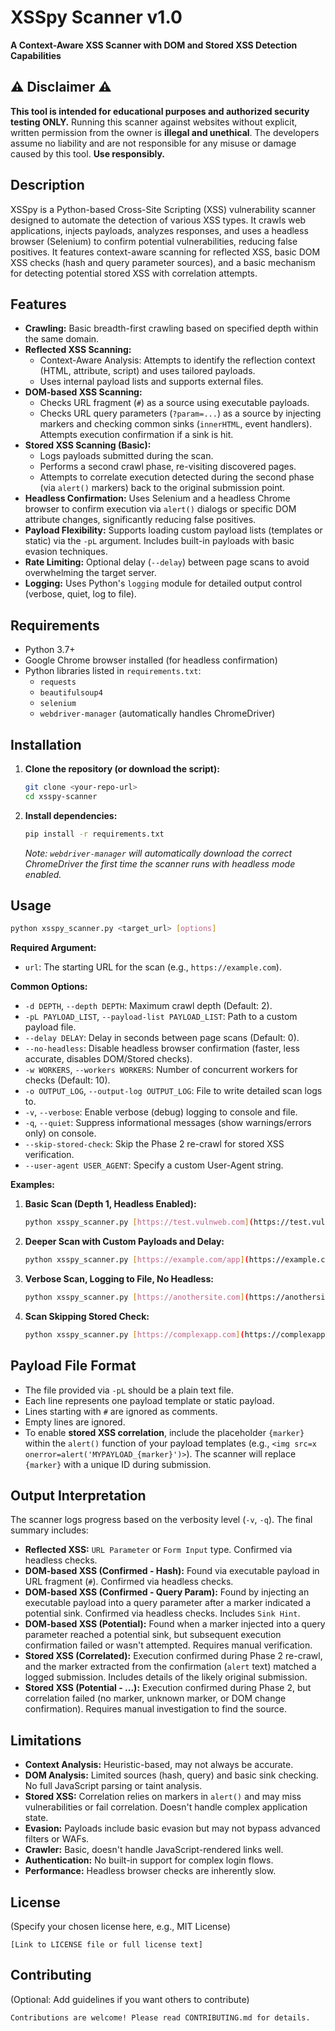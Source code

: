 # XSSpy Scanner v1.0

**A Context-Aware XSS Scanner with DOM and Stored XSS Detection Capabilities**

## ⚠️ Disclaimer ⚠️

**This tool is intended for educational purposes and authorized security testing ONLY.** Running this scanner against websites without explicit, written permission from the owner is **illegal and unethical**. The developers assume no liability and are not responsible for any misuse or damage caused by this tool. **Use responsibly.**

## Description

XSSpy is a Python-based Cross-Site Scripting (XSS) vulnerability scanner designed to automate the detection of various XSS types. It crawls web applications, injects payloads, analyzes responses, and uses a headless browser (Selenium) to confirm potential vulnerabilities, reducing false positives. It features context-aware scanning for reflected XSS, basic DOM XSS checks (hash and query parameter sources), and a basic mechanism for detecting potential stored XSS with correlation attempts.

## Features

* **Crawling:** Basic breadth-first crawling based on specified depth within the same domain.
* **Reflected XSS Scanning:**
    * Context-Aware Analysis: Attempts to identify the reflection context (HTML, attribute, script) and uses tailored payloads.
    * Uses internal payload lists and supports external files.
* **DOM-based XSS Scanning:**
    * Checks URL fragment (`#`) as a source using executable payloads.
    * Checks URL query parameters (`?param=...`) as a source by injecting markers and checking common sinks (`innerHTML`, event handlers). Attempts execution confirmation if a sink is hit.
* **Stored XSS Scanning (Basic):**
    * Logs payloads submitted during the scan.
    * Performs a second crawl phase, re-visiting discovered pages.
    * Attempts to correlate execution detected during the second phase (via `alert()` markers) back to the original submission point.
* **Headless Confirmation:** Uses Selenium and a headless Chrome browser to confirm execution via `alert()` dialogs or specific DOM attribute changes, significantly reducing false positives.
* **Payload Flexibility:** Supports loading custom payload lists (templates or static) via the `-pL` argument. Includes built-in payloads with basic evasion techniques.
* **Rate Limiting:** Optional delay (`--delay`) between page scans to avoid overwhelming the target server.
* **Logging:** Uses Python's `logging` module for detailed output control (verbose, quiet, log to file).

## Requirements

* Python 3.7+
* Google Chrome browser installed (for headless confirmation)
* Python libraries listed in `requirements.txt`:
    * `requests`
    * `beautifulsoup4`
    * `selenium`
    * `webdriver-manager` (automatically handles ChromeDriver)

## Installation

1.  **Clone the repository (or download the script):**
    ```bash
    git clone <your-repo-url>
    cd xsspy-scanner
    ```
2.  **Install dependencies:**
    ```bash
    pip install -r requirements.txt
    ```
    *Note: `webdriver-manager` will automatically download the correct ChromeDriver the first time the scanner runs with headless mode enabled.*

## Usage

```bash
python xsspy_scanner.py <target_url> [options]
```

**Required Argument:**

* `url`: The starting URL for the scan (e.g., `https://example.com`).

**Common Options:**

* `-d DEPTH`, `--depth DEPTH`: Maximum crawl depth (Default: 2).
* `-pL PAYLOAD_LIST`, `--payload-list PAYLOAD_LIST`: Path to a custom payload file.
* `--delay DELAY`: Delay in seconds between page scans (Default: 0).
* `--no-headless`: Disable headless browser confirmation (faster, less accurate, disables DOM/Stored checks).
* `-w WORKERS`, `--workers WORKERS`: Number of concurrent workers for checks (Default: 10).
* `-o OUTPUT_LOG`, `--output-log OUTPUT_LOG`: File to write detailed scan logs to.
* `-v`, `--verbose`: Enable verbose (debug) logging to console and file.
* `-q`, `--quiet`: Suppress informational messages (show warnings/errors only) on console.
* `--skip-stored-check`: Skip the Phase 2 re-crawl for stored XSS verification.
* `--user-agent USER_AGENT`: Specify a custom User-Agent string.

**Examples:**

1.  **Basic Scan (Depth 1, Headless Enabled):**
    ```bash
    python xsspy_scanner.py [https://test.vulnweb.com](https://test.vulnweb.com) --depth 1
    ```

2.  **Deeper Scan with Custom Payloads and Delay:**
    ```bash
    python xsspy_scanner.py [https://example.com/app](https://example.com/app) -d 3 -pL custom_payloads.txt --delay 0.5
    ```

3.  **Verbose Scan, Logging to File, No Headless:**
    ```bash
    python xsspy_scanner.py [https://anothersite.com](https://anothersite.com) -v -o scan.log --no-headless
    ```

4.  **Scan Skipping Stored Check:**
    ```bash
    python xsspy_scanner.py [https://complexapp.com](https://complexapp.com) --skip-stored-check
    ```

## Payload File Format

* The file provided via `-pL` should be a plain text file.
* Each line represents one payload template or static payload.
* Lines starting with `#` are ignored as comments.
* Empty lines are ignored.
* To enable **stored XSS correlation**, include the placeholder `{marker}` within the `alert()` function of your payload templates (e.g., `<img src=x onerror=alert('MYPAYLOAD_{marker}')>`). The scanner will replace `{marker}` with a unique ID during submission.

## Output Interpretation

The scanner logs progress based on the verbosity level (`-v`, `-q`). The final summary includes:

* **Reflected XSS:** `URL Parameter` or `Form Input` type. Confirmed via headless checks.
* **DOM-based XSS (Confirmed - Hash):** Found via executable payload in URL fragment (`#`). Confirmed via headless checks.
* **DOM-based XSS (Confirmed - Query Param):** Found by injecting an executable payload into a query parameter after a marker indicated a potential sink. Confirmed via headless checks. Includes `Sink Hint`.
* **DOM-based XSS (Potential):** Found when a marker injected into a query parameter reached a potential sink, but subsequent execution confirmation failed or wasn't attempted. Requires manual verification.
* **Stored XSS (Correlated):** Execution confirmed during Phase 2 re-crawl, and the marker extracted from the confirmation (`alert` text) matched a logged submission. Includes details of the likely original submission.
* **Stored XSS (Potential - ...):** Execution confirmed during Phase 2, but correlation failed (no marker, unknown marker, or DOM change confirmation). Requires manual investigation to find the source.

## Limitations

* **Context Analysis:** Heuristic-based, may not always be accurate.
* **DOM Analysis:** Limited sources (hash, query) and basic sink checking. No full JavaScript parsing or taint analysis.
* **Stored XSS:** Correlation relies on markers in `alert()` and may miss vulnerabilities or fail correlation. Doesn't handle complex application state.
* **Evasion:** Payloads include basic evasion but may not bypass advanced filters or WAFs.
* **Crawler:** Basic, doesn't handle JavaScript-rendered links well.
* **Authentication:** No built-in support for complex login flows.
* **Performance:** Headless browser checks are inherently slow.

## License

(Specify your chosen license here, e.g., MIT License)

```
[Link to LICENSE file or full license text]
```

## Contributing

(Optional: Add guidelines if you want others to contribute)

```
Contributions are welcome! Please read CONTRIBUTING.md for details.

